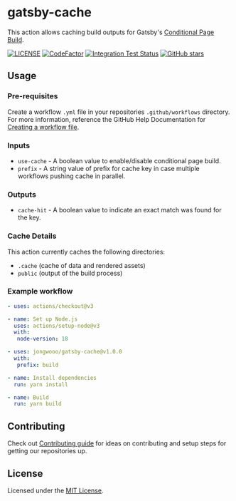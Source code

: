 # gatsby-cache

This action allows caching build outputs for Gatsby's [Conditional Page Build](https://www.gatsbyjs.com/docs/reference/release-notes/v3.0/#incremental-builds-in-oss).

[![LICENSE](https://img.shields.io/github/license/jongwooo/gatsby-cache?color=blue)](LICENSE)
[![CodeFactor](https://www.codefactor.io/repository/github/jongwooo/gatsby-cache/badge)](https://www.codefactor.io/repository/github/jongwooo/gatsby-cache)
[![Integration Test Status](https://github.com/jongwooo/gatsby-cache/actions/workflows/integration-test.yaml/badge.svg)](https://github.com/jongwooo/gatsby-cache/actions/workflows/integration-test.yaml)
[![GitHub stars](https://img.shields.io/github/stars/jongwooo/gatsby-cache?style=social)](https://github.com/jongwooo/gatsby-cache)

## Usage

### Pre-requisites

Create a workflow `.yml` file in your repositories `.github/workflows` directory. For more information, reference the GitHub Help Documentation for [Creating a workflow file](https://help.github.com/en/articles/configuring-a-workflow#creating-a-workflow-file).

### Inputs

- `use-cache` - A boolean value to enable/disable conditional page build.
- `prefix` - A string value of prefix for cache key in case multiple workflows pushing cache in parallel.

### Outputs

- `cache-hit` - A boolean value to indicate an exact match was found for the key.

### Cache Details

This action currently caches the following directories:

- `.cache` (cache of data and rendered assets)
- `public` (output of the build process)

### Example workflow

```yaml
- uses: actions/checkout@v3

- name: Set up Node.js
  uses: actions/setup-node@v3
  with:
   node-version: 18

- uses: jongwooo/gatsby-cache@v1.0.0
  with:
   prefix: build

- name: Install dependencies
  run: yarn install

- name: Build
  run: yarn build
```

## Contributing

Check out [Contributing guide](.github/CONTRIBUTING.md) for ideas on contributing and setup steps for getting our repositories up.

## License

Licensed under the [MIT License](LICENSE).
